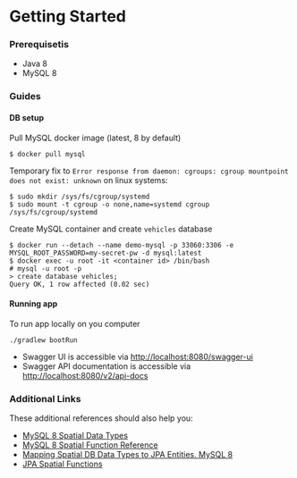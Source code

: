 # Getting Started
### Prerequisetis
* Java 8 
* MySQL 8

### Guides
#### DB setup
Pull MySQL docker image (latest, 8 by default)
```
$ docker pull mysql  
```
Temporary fix to `Error response from daemon: cgroups: cgroup mountpoint does not exist: unknown` on linux systems:  
```
$ sudo mkdir /sys/fs/cgroup/systemd  
$ sudo mount -t cgroup -o none,name=systemd cgroup /sys/fs/cgroup/systemd
```
Create MySQL container and create `vehicles` database
```
$ docker run --detach --name demo-mysql -p 33060:3306 -e MYSQL_ROOT_PASSWORD=my-secret-pw -d mysql:latest  
$ docker exec -u root -it <container id> /bin/bash  
# mysql -u root -p  
> create database vehicles;
Query OK, 1 row affected (0.02 sec)
```
#### Running app
To run app locally on you computer 
```
./gradlew bootRun
```
* Swagger UI is accessible via [http://localhost:8080/swagger-ui](http://localhost:8080/swagger-ui)
* Swagger API documentation is accessible via [http://localhost:8080/v2/api-docs](http://localhost:8080/v2/api-docs)

### Additional Links
These additional references should also help you:

* [MySQL 8 Spatial Data Types](https://dev.mysql.com/doc/refman/8.0/en/spatial-types.html)
* [MySQL 8 Spatial Function Reference](https://dev.mysql.com/doc/refman/8.0/en/spatial-function-reference.html)
* [Mapping Spatial DB Data Types to JPA Entities. MySQL 8](https://stackoverflow.com/questions/31440496/hibernate-spatial-5-geometrytype)
* [JPA Spatial Functions](https://www.baeldung.com/hibernate-spatial)
